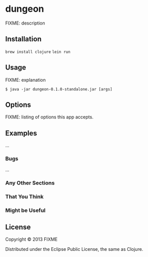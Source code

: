 # dungeon

FIXME: description

## Installation

`brew install clojure`
`lein run`

## Usage

FIXME: explanation

    $ java -jar dungeon-0.1.0-standalone.jar [args]

## Options

FIXME: listing of options this app accepts.

## Examples

...

### Bugs

...

### Any Other Sections
### That You Think
### Might be Useful

## License

Copyright © 2013 FIXME

Distributed under the Eclipse Public License, the same as Clojure.
